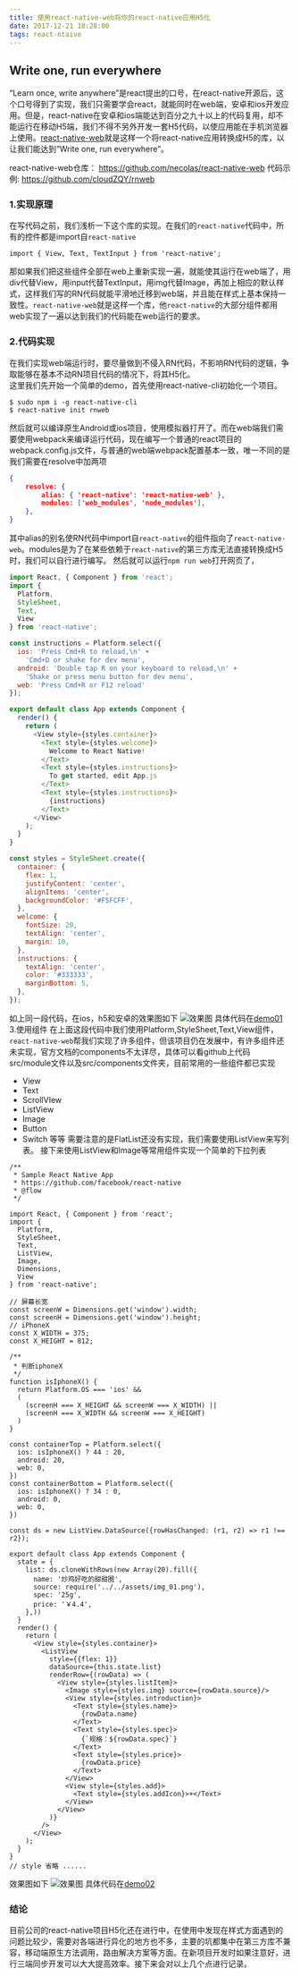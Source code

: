 ```yaml
---
title: 使用react-native-web将你的react-native应用H5化
date: 2017-12-21 18:28:00
tags: react-ntaive
---
```

## Write one, run everywhere
“Learn once, write anywhere”是react提出的口号，在react-native开源后，这个口号得到了实现，我们只需要学会react，就能同时在web端，安卓和ios开发应用。但是，react-native在安卓和ios端能达到百分之九十以上的代码复用，却不能运行在移动H5端，我们不得不另外开发一套H5代码，以使应用能在手机浏览器上使用。[react-native-web](https://github.com/necolas/react-native-web)就是这样一个将react-native应用转换成H5的库，以让我们能达到“Write one, run everywhere”。 

react-native-web仓库： https://github.com/necolas/react-native-web
代码示例: https://github.com/cloudZQY/rnweb
### 1.实现原理
在写代码之前，我们浅析一下这个库的实现。在我们的`react-native`代码中，所有的控件都是import自`react-native`
```
import { View, Text, TextInput } from 'react-native';
```
那如果我们把这些组件全部在web上重新实现一遍，就能使其运行在web端了，用div代替View，用input代替TextInput，用img代替Image，再加上相应的默认样式，这样我们写的RN代码就能平滑地迁移到web端，并且能在样式上基本保持一致性。`react-native-web`就是这样一个库，他`react-native`的大部分组件都用web实现了一遍以达到我们的代码能在web运行的要求。
<!-- more -->
### 2.代码实现
在我们实现web端运行时，要尽量做到不侵入RN代码，不影响RN代码的逻辑，争取能够在基本不动RN项目代码的情况下，将其H5化。  
这里我们先开始一个简单的demo，首先使用react-native-cli初始化一个项目。
```shell
$ sudo npm i -g react-native-cli
$ react-native init rnweb
```
然后就可以编译原生Android或ios项目，使用模拟器打开了。而在web端我们需要使用webpack来编译运行代码，现在编写一个普通的react项目的webpack.config.js文件，与普通的web端webpack配置基本一致，唯一不同的是我们需要在resolve中加两项
```json
{
    resolve: {
        alias: { 'react-native': 'react-native-web' },
        modules: ['web_modules', 'node_modules'],
    },
}
```
其中alias的别名使RN代码中import自`react-native`的组件指向了`react-native-web`。modules是为了在某些依赖于`react-native`的第三方库无法直接转换成H5时，我们可以自行进行编写。
然后就可以运行`npm run web`打开网页了，
```js
import React, { Component } from 'react';
import {
  Platform,
  StyleSheet,
  Text,
  View
} from 'react-native';

const instructions = Platform.select({
  ios: 'Press Cmd+R to reload,\n' +
    'Cmd+D or shake for dev menu',
  android: 'Double tap R on your keyboard to reload,\n' +
    'Shake or press menu button for dev menu',
  web: 'Press Cmd+R or F12 reload'
});

export default class App extends Component {
  render() {
    return (
      <View style={styles.container}>
        <Text style={styles.welcome}>
          Welcome to React Native!
        </Text>
        <Text style={styles.instructions}>
          To get started, edit App.js
        </Text>
        <Text style={styles.instructions}>
          {instructions}
        </Text>
      </View>
    );
  }
}

const styles = StyleSheet.create({
  container: {
    flex: 1,
    justifyContent: 'center',
    alignItems: 'center',
    backgroundColor: '#F5FCFF',
  },
  welcome: {
    fontSize: 20,
    textAlign: 'center',
    margin: 10,
  },
  instructions: {
    textAlign: 'center',
    color: '#333333',
    marginBottom: 5,
  },
});
```
如上同一段代码，在ios，h5和安卓的效果图如下
![效果图](http://upload-images.jianshu.io/upload_images/2115894-71c3463cd3b2fdf5.png?imageMogr2/auto-orient/strip%7CimageView2/2/w/1240)
具体代码在[demo01](https://github.com/cloudZQY/rnweb/blob/master/src/demo01/index.js)
3.使用组件
在上面这段代码中我们使用Platform,StyleSheet,Text,View组件，`react-native-web`帮我们实现了许多组件，但该项目仍在发展中，有许多组件还未实现，官方文档的components不太详尽，具体可以看github上代码src/module文件以及src/components文件夹，目前常用的一些组件都已实现
- View
- Text
- ScrollVIew
- ListView
- Image
- Button
- Switch
等等
需要注意的是FlatList还没有实现，我们需要使用ListView来写列表。
接下来使用ListView和Image等常用组件实现一个简单的下拉列表
```
/**
 * Sample React Native App
 * https://github.com/facebook/react-native
 * @flow
 */

import React, { Component } from 'react';
import {
  Platform,
  StyleSheet,
  Text,
  ListView,
  Image,
  Dimensions,
  View
} from 'react-native';

// 屏幕长宽
const screenW = Dimensions.get('window').width; 
const screenH = Dimensions.get('window').height; 
// iPhoneX 
const X_WIDTH = 375; 
const X_HEIGHT = 812;

/**
 * 判断iphoneX
 */
function isIphoneX() {
  return Platform.OS === 'ios' &&
  (
    (screenH === X_HEIGHT && screenW === X_WIDTH) ||
    (screenH === X_WIDTH && screenW === X_HEIGHT)
  ) 
}

const containerTop = Platform.select({
  ios: isIphoneX() ? 44 : 20,
  android: 20,
  web: 0,
})
const containerBottom = Platform.select({
  ios: isIphoneX() ? 34 : 0,
  android: 0,
  web: 0,
})

const ds = new ListView.DataSource({rowHasChanged: (r1, r2) => r1 !== r2});

export default class App extends Component {
  state = {
    list: ds.cloneWithRows(new Array(20).fill({
      name: '炒鸡好吃的甜甜圈',
      source: require('../../assets/img_01.png'),
      spec: '25g',
      price: '￥4.4',
    },))
  }
  render() {
    return (
      <View style={styles.container}>
        <ListView
          style={{flex: 1}}
          dataSource={this.state.list}    
          renderRow={(rowData) => (
            <View style={styles.listItem}>
              <Image style={styles.img} source={rowData.source}/>
              <View style={styles.introduction}>
                <Text style={styles.name}>
                  {rowData.name}
                </Text>
                <Text style={styles.spec}>
                  {`规格：${rowData.spec}`}
                </Text>
                <Text style={styles.price}>
                  {rowData.price}
                </Text>
              </View>
              <View style={styles.add}>
                <Text style={styles.addIcon}>+</Text>
              </View>
            </View>
          )}
        />
      </View>
    );
  }
}
// style 省略 ......
```
效果图如下
![效果图](http://upload-images.jianshu.io/upload_images/2115894-2556a49e2c0c2702.png?imageMogr2/auto-orient/strip%7CimageView2/2/w/1240)
具体代码在[demo02](https://github.com/cloudZQY/rnweb/blob/master/src/demo02/index.js)

### 结论
目前公司的react-native项目H5化还在进行中，在使用中发现在样式方面遇到的问题比较少，需要对各端进行异化的地方也不多，主要的坑都集中在第三方库不兼容，移动端原生方法调用，路由解决方案等方面。在新项目开发时如果注意好，进行三端同步开发可以大大提高效率。接下来会对以上几个点进行记录。
